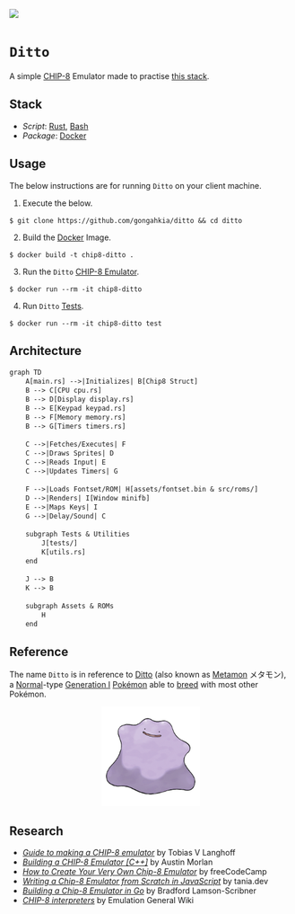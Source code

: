 [![](https://img.shields.io/badge/ditto_1.0.0-passing-green)](https://github.com/gongahkia/ditto/releases/tag/1.0.0) 

# `Ditto`

A simple [CHIP-8](https://en.wikipedia.org/wiki/CHIP-8) Emulator made to practise [this stack](#stack).

## Stack

* *Script*: [Rust](https://www.rust-lang.org/), [Bash](https://www.gnu.org/s/bash/)
* *Package*: [Docker](https://www.docker.com/)

## Usage

The below instructions are for running `Ditto` on your client machine.

1. Execute the below.

```console
$ git clone https://github.com/gongahkia/ditto && cd ditto
```

2. Build the [Docker](./Dockerfile) Image.

```console
$ docker build -t chip8-ditto .
```

3. Run the `Ditto` [CHIP-8 Emulator](./src/chip8/).

```console
$ docker run --rm -it chip8-ditto
```

4. Run `Ditto` [Tests](./tests/).

```console
$ docker run --rm -it chip8-ditto test
```

## Architecture

```mermaid
graph TD
    A[main.rs] -->|Initializes| B[Chip8 Struct]
    B --> C[CPU cpu.rs]
    B --> D[Display display.rs]
    B --> E[Keypad keypad.rs]
    B --> F[Memory memory.rs]
    B --> G[Timers timers.rs]

    C -->|Fetches/Executes| F
    C -->|Draws Sprites| D
    C -->|Reads Input| E
    C -->|Updates Timers| G

    F -->|Loads Fontset/ROM| H[assets/fontset.bin & src/roms/]
    D -->|Renders| I[Window minifb]
    E -->|Maps Keys| I
    G -->|Delay/Sound| C

    subgraph Tests & Utilities
        J[tests/]
        K[utils.rs]
    end

    J --> B
    K --> B

    subgraph Assets & ROMs
        H
    end
```

## Reference

The name `Ditto` is in reference to [Ditto](https://bulbapedia.bulbagarden.net/wiki/Ditto_(Pok%C3%A9mon)) (also known as [Metamon](https://en.wikipedia.org/wiki/Ditto_(Pok%C3%A9mon)) メタモン), a [Normal](https://bulbapedia.bulbagarden.net/wiki/Normal_(type))-type [Generation I](https://bulbapedia.bulbagarden.net/wiki/Generation_I) [Pokémon](https://bulbapedia.bulbagarden.net/wiki/Pok%C3%A9mon_(species)) able to [breed](https://bulbapedia.bulbagarden.net/wiki/Pok%C3%A9mon_breeding) with most other Pokémon.

<div align="center">
    <img src="./assets/logo/ditto.png" width="35%">
</div>

## Research

* [*Guide to making a CHIP-8 emulator*](https://tobiasvl.github.io/blog/write-a-chip-8-emulator/) by Tobias V Langhoff
* [*Building a CHIP-8 Emulator [C++]*](https://austinmorlan.com/posts/chip8_emulator/) by Austin Morlan
* [*How to Create Your Very Own Chip-8 Emulator*](https://www.freecodecamp.org/news/creating-your-very-own-chip-8-emulator/) by freeCodeCamp
* [*Writing a Chip-8 Emulator from Scratch in JavaScript*](https://www.taniarascia.com/writing-an-emulator-in-javascript-chip8/) by tania.dev
* [*Building a Chip-8 Emulator in Go*](https://medium.com/@bradford_hamilton/building-a-chip-8-emulator-in-go-9f137ec5d71c) by Bradford Lamson-Scribner
* [*CHIP-8 interpreters*](https://emulation.gametechwiki.com/index.php/CHIP-8_interpreters) by Emulation General Wiki